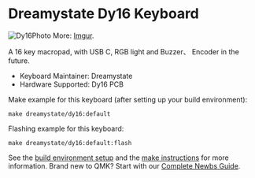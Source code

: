 # Dreamystate Dy16 Keyboard

![Dy16Photo](https://i.imgur.com/jpnMay9.jpeg)
More: [Imgur](https://imgur.com/gallery/6tu9KdA).

A 16 key macropad, with USB C, RGB light and Buzzer、 Encoder in the future.

* Keyboard Maintainer: Dreamystate
* Hardware Supported: Dy16 PCB 

Make example for this keyboard (after setting up your build environment):

    make dreamystate/dy16:default

Flashing example for this keyboard:

    make dreamystate/dy16:default:flash

See the [build environment setup](https://docs.qmk.fm/#/getting_started_build_tools) and the [make instructions](https://docs.qmk.fm/#/getting_started_make_guide) for more information. Brand new to QMK? Start with our [Complete Newbs Guide](https://docs.qmk.fm/#/newbs).
